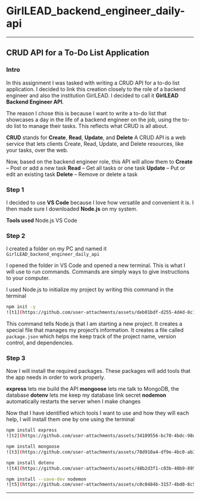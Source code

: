 # GirlLEAD_backend_engineer_daily-api

---

## CRUD API for a To-Do List Application

### Intro

In this assignment I was tasked with writing a CRUD API for a to-do list application. I decided to link this creation closely to the role of a backend engineer and also the institution GirlLEAD. I decided to call it **GirlLEAD Backend Engineer API**.

The reason I chose this is because I want to write a to-do list that showcases a day in the life of a backend engineer on the job, using the to-do list to manage their tasks. This reflects what CRUD is all about.

**CRUD** stands for **Create**, **Read**, **Update**, and **Delete**
A CRUD API is a web service that lets clients Create, Read, Update, and Delete resources, like your tasks, over the web.

Now, based on the backend engineer role, this API will allow them to
**Create** – Post or add a new task
**Read** – Get all tasks or one task
**Update** – Put or edit an existing task
**Delete** – Remove or delete a task

### Step 1

I decided to use **VS Code** because I love how versatile and convenient it is. I then made sure I downloaded **Node.js** on my system.

**Tools used**
Node.js
VS Code

### Step 2

I created a folder on my PC and named it
`GirlLEAD_backend_engineer_daily_api`

I opened the folder in VS Code and opened a new terminal. This is what I will use to run commands. Commands are simply ways to give instructions to your computer.

I used Node.js to initialize my project by writing this command in the terminal

```bash
npm init -y
![t1](https://github.com/user-attachments/assets/deb01bdf-d255-4d4d-8c12-6b4f064e5445)


```

This command tells Node.js that I am starting a new project. It creates a special file that manages my project’s information.
It creates a file called `package.json` which helps me keep track of the project name, version control, and dependencies.

### Step 3

Now I will install the required packages. These packages will add tools that the app needs in order to work properly.

**express** lets me build the API
**mongoose** lets me talk to MongoDB, the database
**dotenv** lets me keep my database link secret
**nodemon** automatically restarts the server when I make changes

Now that I have identified which tools I want to use and how they will each help, I will install them one by one using the terminal

```bash
npm install express
![t2](https://github.com/user-attachments/assets/34109556-bc70-4bdc-98d7-d66fac3ece2b)

npm install mongoose
![t3](https://github.com/user-attachments/assets/78d910a4-df9e-4bc0-ab33-fc68b6795f63)

npm install dotenv
![t4](https://github.com/user-attachments/assets/48b2d3f1-c03b-40b9-895b-1ada934b4b79)

npm install --save-dev nodemon
![t5](https://github.com/user-attachments/assets/c0c0484b-3157-4bd0-8c50-9e7eddf1b5ab)

```

---


